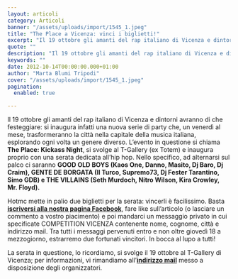 ```yaml
---
layout: articoli
category: Articoli
banner: "/assets/uploads/import/1545_1.jpeg"
title: "The Place a Vicenza: vinci i biglietti!"
excerpt: "Il 19 ottobre gli amanti del rap italiano di Vicenza e dintorni avranno di che festeggiare: si inaugura infatti una nuova serie di party che, un venerdì al mese, trasformeranno la città nella capitale della musica italiana, esplorando ogni volta un genere diverso. L’evento in questione si chiama The Place: Kickass Night, si svolge al [&hellip"
quote: ""
description: "Il 19 ottobre gli amanti del rap italiano di Vicenza e dintorni avranno di che festeggiare: si inaugura infatti una nuova serie di party che, un venerdì al mese, trasformeranno la città nella capitale della musica italiana, esplorando ogni volta un genere diverso. L’evento in questione si chiama The Place: Kickass Night, si svolge al [&hellip"
keywords: ""
date: 2012-10-14T00:00:00.000+01:00
author: "Marta Blumi Tripodi"
cover: "/assets/uploads/import/1545_1.jpeg"
pagination:
  enabled: true

---
```


Il 19 ottobre gli amanti del rap italiano di Vicenza e dintorni avranno di che festeggiare: si inaugura infatti una nuova serie di party che, un venerdì al mese, trasformeranno la città nella capitale della musica italiana, esplorando ogni volta un genere diverso. L’evento in questione si chiama **The Place: Kickass Night**, si svolge al T-Gallery (ex Totem) e inaugura proprio con una serata dedicata all’hip hop. Nello specifico, ad alternarsi sul palco ci saranno **GOOD OLD BOYS (Kaos One, Danno, Masito, Dj Baro, Dj Craim), GENTE DE BORGATA (Il Turco, Supremo73, Dj Fester Tarantino, Simo GDB) e THE VILLAINS (Seth Murdoch, Nitro Wilson, Kira Crowley, Mr. Floyd).** 

Hotmc mette in palio due biglietti per la serata: vincerli è facilissimo. Basta [**iscriversi alla nostra pagina Facebook**](https://www.facebook.com/pages/Hotmccom/263605365068 "https://www.facebook.com/pages/Hotmccom/263605365068"), fare like sull’articolo (o lasciare un commento a vostro piacimento) e poi mandarci un messaggio privato in cui specificate COMPETITION VICENZA contenente nome, cognome, città e indirizzo mail. Tra tutti i messaggi pervenuti entro e non oltre giovedì 18 a mezzogiorno, estrarremo due fortunati vincitori. In bocca al lupo a tutti!

La serata in questione, lo ricordiamo, si svolge il 19 ottobre al T-Gallery di Vicenza; per informazioni, vi rimandiamo all’[**indirizzo mail**](mailto:catchafireitaly@gmail.com "mailto:catchafireitaly@gmail.com") messo a disposizione degli organizzatori.